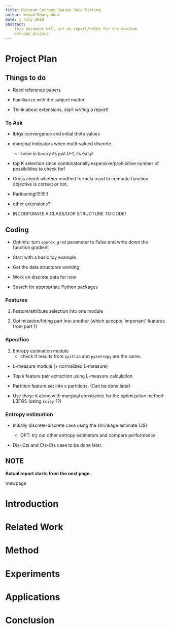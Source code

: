 ```yaml
---
title: Maximum Entropy Sparse Data Fitting
author: Ninad Khargonkar
date: 1 July 2018
abstract:
    This document will act as report/notes for the maximum
    entropy project
---
```


# Project Plan

## Things to do

- Read reference papers

- Familiarize with the subject matter

- Think about extensions, start *writing* a report!


### To Ask

- lbfgs convergence and initial theta values

- marginal indicators when mutli-valued discrete
    - since in binary its just 0-1, its easy!

- top K selection since combinatorially expensive/prohibitive number of
  possibilities to check for!

- Cross check whether modfied formula used to compute function objective
  is correct or not.

- Paritioning!!!!!!!!!!

- other extensions?

- INCORPORATE A CLASS/OOP STRUCTURE TO CODE!


## Coding

- Optimiz: turn `approx_grad` parameter to False and write down 
  the function gradient

- Start with a basic toy example

- Get the data structures working

- Work on discrete data for now

- Search for appropriate Python packages


### Features 

1. Feature/attribute selection into one module

2. Optimization/fitting part into another (which accepts 'important' features from part 1)


### Specifics

1. Entropy estimation module
    - check if results from `pyitlib` and `pyentropy` are the same.

- L-measure module (+ normalized L-measure)

- Top $k$ feature pair extraction using L-measure calculation

- Partition feature set into `m` partitions. (Can be done later)

- Use those $k$ along with marginal constraints for the optimization
  method LBFGS (using `scipy` ??)


### Entropy estimation

- Initially discrete-discrete case using the shrinkage estimate (JS)
    - OPT: try out other entropy estimators and compare performance

- Dis+Cts and Cts-Cts case to be done later.

## NOTE

**Actual report starts from the next page.**


\newpage 


# Introduction


# Related Work


# Method


# Experiments


# Applications


# Conclusion
